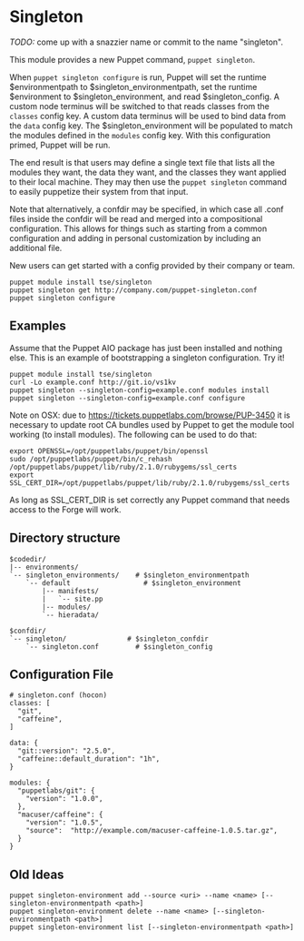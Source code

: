 # Singleton #

*TODO:* come up with a snazzier name or commit to the name "singleton".

This module provides a new Puppet command, `puppet singleton`.

When `puppet singleton configure` is run, Puppet will set the runtime
$environmentpath to $singleton_environmentpath, set the runtime $environment
to $singleton_environment, and read $singleton_config. A custom node
terminus will be switched to that reads classes from the `classes` config key.
A custom data terminus will be used to bind data from the `data` config key.
The $singleton_environment will be populated to match the modules defined in
the `modules` config key. With this configuration primed, Puppet will be run.

The end result is that users may define a single text file that lists all the
modules they want, the data they want, and the classes they want applied to
their local machine. They may then use the `puppet singleton` command to
easily puppetize their system from that input.

Note that alternatively, a confdir may be specified, in which case all .conf
files inside the confdir will be read and merged into a compositional
configuration. This allows for things such as starting from a common
configuration and adding in personal customization by including an additional
file.

New users can get started with a config provided by their company or team.

    puppet module install tse/singleton
    puppet singleton get http://company.com/puppet-singleton.conf
    puppet singleton configure

## Examples ##

Assume that the Puppet AIO package has just been installed and nothing else.
This is an example of bootstrapping a singleton configuration. Try it!

    puppet module install tse/singleton
    curl -Lo example.conf http://git.io/vs1kv
    puppet singleton --singleton-config=example.conf modules install
    puppet singleton --singleton-config=example.conf configure

Note on OSX: due to https://tickets.puppetlabs.com/browse/PUP-3450 it is
necessary to update root CA bundles used by Puppet to get the module tool
working (to install modules). The following can be used to do that:

    export OPENSSL=/opt/puppetlabs/puppet/bin/openssl
    sudo /opt/puppetlabs/puppet/bin/c_rehash /opt/puppetlabs/puppet/lib/ruby/2.1.0/rubygems/ssl_certs
    export SSL_CERT_DIR=/opt/puppetlabs/puppet/lib/ruby/2.1.0/rubygems/ssl_certs

As long as SSL_CERT_DIR is set correctly any Puppet command that needs access to the
Forge will work.

## Directory structure ##

    $codedir/
    |-- environments/
    `-- singleton_environments/    # $singleton_environmentpath
        `-- default                  # $singleton_environment
            |-- manifests/
            |   `-- site.pp
            |-- modules/
            `-- hieradata/

    $confdir/
    `-- singleton/               # $singleton_confdir
        `-- singleton.conf         # $singleton_config

## Configuration File ##

    # singleton.conf (hocon)
    classes: [
      "git",
      "caffeine",
    ]

    data: {
      "git::version": "2.5.0",
      "caffeine::default_duration": "1h",
    }

    modules: {
      "puppetlabs/git": {
        "version": "1.0.0",
      },
      "macuser/caffeine": {
        "version": "1.0.5",
        "source":  "http://example.com/macuser-caffeine-1.0.5.tar.gz",
      }
    }

## Old Ideas ##

    puppet singleton-environment add --source <uri> --name <name> [--singleton-environmentpath <path>]
    puppet singleton-environment delete --name <name> [--singleton-environmentpath <path>]
    puppet singleton-environment list [--singleton-environmentpath <path>]
